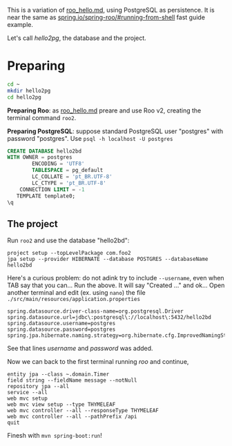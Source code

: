 This is a variation of [roo_hello.md](roo_hello.md), using PostgreSQL as persistence. It is near the same as [spring.io/spring-roo/#running-from-shell](http://projects.spring.io/spring-roo/#running-from-shell) fast guide example.

Let's call *hello2pg*, the database and the project.

# Preparing

```sh
cd ~
mkdir hello2pg 
cd hello2pg
```

**Preparing Roo**: as [roo_hello.md](roo_hello.md) preare and use Roo v2, creating the terminal command `roo2`.

**Preparing PostgreSQL**:  suppose standard PostgreSQL user "postgres" with password "postgres". Use `psql -h localhost -U postgres` 

```sql
CREATE DATABASE hello2bd
WITH OWNER = postgres
        ENCODING = 'UTF8'
        TABLESPACE = pg_default
        LC_COLLATE = 'pt_BR.UTF-8'
        LC_CTYPE = 'pt_BR.UTF-8'
    CONNECTION LIMIT = -1
   TEMPLATE template0;
\q
```

## The project

Run `roo2` and use the database "hello2bd":

```
project setup --topLevelPackage com.foo2
jpa setup --provider HIBERNATE --database POSTGRES --databaseName hello2bd
```

Here's a curious problem: do not adink try to include `--username`, even when  TAB say that you can... Run the above. 
It will say "Created ..." and ok... Open another terminal and edit (ex. using `nano`) the file `./src/main/resources/application.properties`

```
spring.datasource.driver-class-name=org.postgresql.Driver
spring.datasource.url=jdbc\:postgresql\://localhost\:5432/hello2bd
spring.datasource.username=postgres
spring.datasource.password=postgres
spring.jpa.hibernate.naming.strategy=org.hibernate.cfg.ImprovedNamingStrategy
```
See that lines *username* and *password* was added.

Now we can back to the first terminal running *roo* and continue,

```
entity jpa --class ~.domain.Timer
field string --fieldName message --notNull
repository jpa --all
service --all
web mvc setup
web mvc view setup --type THYMELEAF
web mvc controller --all --responseType THYMELEAF
web mvc controller --all --pathPrefix /api
quit
```
Finesh with `mvn spring-boot:run`!


